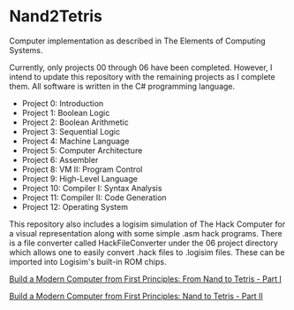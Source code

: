 # Nand2Tetris
Computer implementation as described in The Elements of Computing Systems.

Currently, only projects 00 through 06 have been completed. However, I intend to update this repository with the remaining projects as I complete them. All software is written in the C# programming language. 

* Project 0: Introduction
* Project 1: Boolean Logic
* Project 2: Boolean Arithmetic
* Project 3: Sequential Logic
* Project 4: Machine Language
* Project 5: Computer Architecture
* Project 6: Assembler
* Project 8: VM II: Program Control
* Project 9: High-Level Language
* Project 10: Compiler I: Syntax Analysis
* Project 11: Compiler II: Code Generation
* Project 12: Operating System

This repository also includes a logisim simulation of The Hack Computer for a visual representation along with some simple .asm hack programs. There is a file converter called HackFileConverter under the 06 project directory which allows one to easily convert .hack files to .logisim files. These can be imported into Logisim's built-in ROM chips. 

[Build a Modern Computer from First Principles: From Nand to Tetris - Part I](https://www.coursera.org/learn/build-a-computer)

[Build a Modern Computer from First Principles: Nand to Tetris - Part II](https://www.coursera.org/learn/nand2tetris2)

